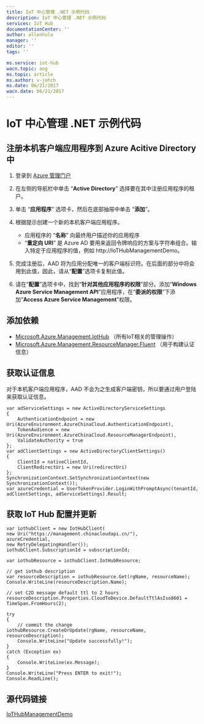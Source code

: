 ```yaml
---
title: IoT 中心管理 .NET 示例代码
description: IoT 中心管理 .NET 示例代码
services: IoT Hub
documentationCenter: ''
author: allenhula
manager: ''
editor: ''
tags: ''

ms.service: iot-hub
wacn.topic: aog
ms.topic: article
ms.author: v-johch
ms.date: 06/21/2017
wacn.date: 06/21/2017
---
```


# IoT 中心管理 .NET 示例代码

## 注册本机客户端应用程序到 Azure Acitive Directory 中

1. 登录到 [Azure 管理门户](https://manage.windowsazure.cn/)
2. 在左侧的导航栏中单击 “**Active Directory**” 选择要在其中注册应用程序的租户。
3. 单击 “**应用程序**” 选项卡，然后在底部抽屉中单击 “**添加**”。
4. 根据提示创建一个新的本机客户端应用程序。

    - 应用程序的 “**名称**” 向最终用户描述你的应用程序
    - “**重定向 URI**” 是 Azure AD 要用来返回令牌响应的方案与字符串组合。输入特定于应用程序的值，例如 http://IoTHubManagementDemo。

5. 完成注册后，AAD 将为应用分配唯一的客户端标识符。在后面的部分中将会用到此值，因此，请从“**配置**”选项卡复制此值。
6. 请在“**配置**”选项卡中，找到“**针对其他应用程序的权限**”部分。添加“**Windows Azure Service Management API**”应用程序，在“**委派的权限**”下添加“**Access Azure Service Management**”权限。

## 添加依赖

- [Microsoft.Azure.Management.IotHub](https://www.nuget.org/packages/Microsoft.Azure.Management.IotHub/) （所有IoT相关的管理操作）
- [Microsoft.Azure.Management.ResourceManager.Fluent](https://www.nuget.org/packages/Microsoft.Azure.Management.ResourceManager.Fluent/) （用于构建认证信息）

## 获取认证信息

对于本机客户端应用程序，AAD 不会为之生成客户端密钥，所以要通过用户登陆来获取认证信息。

    var adServiceSettings = new ActiveDirectoryServiceSettings
    {
        AuthenticationEndpoint = new Uri(AzureEnvironment.AzureChinaCloud.AuthenticationEndpoint),
        TokenAudience = new Uri(AzureEnvironment.AzureChinaCloud.ResourceManagerEndpoint),
        ValidateAuthority = true
    };
    var adClientSettings = new ActiveDirectoryClientSettings()
    {
        ClientId = nativeClientId,
        ClientRedirectUri = new Uri(redirectUri)
    };
    SynchronizationContext.SetSynchronizationContext(new SynchronizationContext());
    var azureCredential = UserTokenProvider.LoginWithPromptAsync(tenantId, adClientSettings, adServiceSettings).Result;

## 获取 IoT Hub 配置并更新

    var iothubClient = new IotHubClient(
    new Uri("https://management.chinacloudapi.cn/"), 
    azureCredential, 
    new RetryDelegatingHandler());
    iothubClient.SubscriptionId = subscriptionId;

    var iothubResource = iothubClient.IotHubResource;

    // get iothub description
    var resourceDescription = iothubResource.Get(rgName, resourceName);
    Console.WriteLine(resourceDescription.Name);

    // set C2D message default ttl to 2 hours
    resourceDescription.Properties.CloudToDevice.DefaultTtlAsIso8601 = TimeSpan.FromHours(2);

    try
    { 
        // commit the change                 
    iothubResource.CreateOrUpdate(rgName, resourceName, resourceDescription);
        Console.WriteLine("Update successfully!");
    }
    catch (Exception ex)
    {
        Console.WriteLine(ex.Message);
    }
    Console.WriteLine("Press ENTER to exit!");
    Console.ReadLine();            

## 源代码链接

[IoTHubManagementDemo](https://github.com/wacn/AOG-CodeSample/tree/master/IotHub/CSharp/IoTHubManagementDemo)